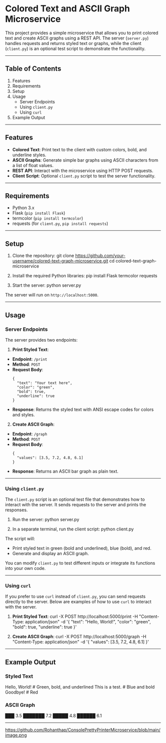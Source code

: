 # Colored Text and ASCII Graph Microservice

This project provides a simple microservice that allows you to print colored text and create ASCII graphs using a REST API. The server (`server.py`) handles requests and returns styled text or graphs, while the client (`client.py`) is an optional test script to demonstrate the functionality.

---

## Table of Contents

1. Features
2. Requirements
3. Setup
4. Usage
   - Server Endpoints
   - Using `client.py`
   - Using `curl`
5. Example Output

---

## Features

- **Colored Text**: Print text to the client with custom colors, bold, and underline styles.
- **ASCII Graphs**: Generate simple bar graphs using ASCII characters from a list of float values.
- **REST API**: Interact with the microservice using HTTP POST requests.
- **Client Script**: Optional `client.py` script to test the server functionality.

---

## Requirements

- Python 3.x
- Flask (`pip install Flask`)
- termcolor (`pip install termcolor`)
- requests (for `client.py`, `pip install requests`)

---

## Setup

1. Clone the repository:
git clone https://github.com/your-username/colored-text-graph-microservice.git
cd colored-text-graph-microservice

2. Install the required Python libraries:
pip install Flask termcolor requests

3. Start the server:
python server.py

The server will run on `http://localhost:5000`.

---

## Usage

### Server Endpoints

The server provides two endpoints:

1. **Print Styled Text**:
- **Endpoint**: `/print`
- **Method**: `POST`
- **Request Body**:
  ```
  {
    "text": "Your text here",
    "color": "green",
    "bold": true,
    "underline": true
  }
  ```
- **Response**: Returns the styled text with ANSI escape codes for colors and styles.

2. **Create ASCII Graph**:
- **Endpoint**: `/graph`
- **Method**: `POST`
- **Request Body**:
  ```
  {
    "values": [3.5, 7.2, 4.8, 6.1]
  }
  ```
- **Response**: Returns an ASCII bar graph as plain text.

---

### Using `client.py`

The `client.py` script is an optional test file that demonstrates how to interact with the server. It sends requests to the server and prints the responses.

1. Run the server:
python server.py

2. In a separate terminal, run the client script:
python client.py

The script will:
- Print styled text in green (bold and underlined), blue (bold), and red.
- Generate and display an ASCII graph.

You can modify `client.py` to test different inputs or integrate its functions into your own code.

---

### Using `curl`

If you prefer to use `curl` instead of `client.py`, you can send requests directly to the server. Below are examples of how to use `curl` to interact with the server.

1. **Print Styled Text**:
curl -X POST http://localhost:5000/print
-H "Content-Type: application/json"
-d '{
"text": "Hello, World!",
"color": "green",
"bold": true,
"underline": true
}'

2. **Create ASCII Graph**:
curl -X POST http://localhost:5000/graph
-H "Content-Type: application/json"
-d '{
"values": [3.5, 7.2, 4.8, 6.1]
}'

---

## Example Output

### Styled Text
Hello, World! # Green, bold, and underlined
This is a test. # Blue and bold
Goodbye! # Red

### ASCII Graph
███ 3.5
███████ 7.2
█████ 4.8
██████ 6.1

---

https://github.com/Rohanthap/ConsolePrettyPrinterMicroservice/blob/main/image.png
